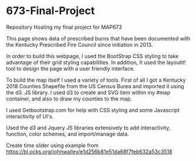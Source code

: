 # 673-Final-Project
Repository Hosting my final project for MAP673

This page shows data of prescribed burns that have been documented with the Kentucky Prescribed Fire Council since initiation in 2013.

In order to build this webpage, I used the BootStrap CSS styling to take advantage of their grid styling capabilities. In addition, It used the layoutit! tool to design the page with a user friendly interface.

To build the map itself I used a variety of tools. First of all I got a Kentucky 2018 Counties Shapefile from the US Census Burea and imported it using the d3. JS library. I used d3 to create and SVG item within my #map container, and also to draw my counties to the map.

I used Getbootstrap.com for help with CSS styling and some Javascript interactivity of UI's.

Used the d3 and Jquery JS libraries extensively to add interactivity, function, color schemes, and import/manage data.

Create time slider using example from https://bl.ocks.org/johnwalley/e1d256b81e51da68f7feb632a53c3518
